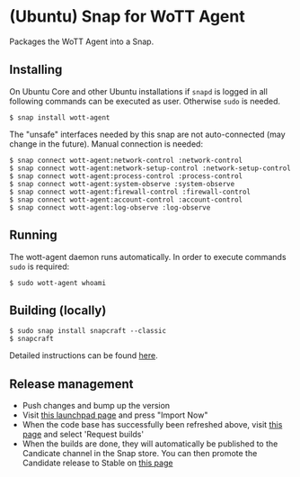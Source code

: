 # (Ubuntu) Snap for WoTT Agent

Packages the WoTT Agent into a Snap.


## Installing

On Ubuntu Core and other Ubuntu installations if `snapd` is logged in all following commands can be executed as user. Otherwise `sudo` is needed.

```
$ snap install wott-agent
```
The "unsafe" interfaces needed by this snap are not auto-connected (may change in the future). Manual connection is needed:
```
$ snap connect wott-agent:network-control :network-control
$ snap connect wott-agent:network-setup-control :network-setup-control
$ snap connect wott-agent:process-control :process-control
$ snap connect wott-agent:system-observe :system-observe
$ snap connect wott-agent:firewall-control :firewall-control
$ snap connect wott-agent:account-control :account-control
$ snap connect wott-agent:log-observe :log-observe
```

## Running

The wott-agent daemon runs automatically. In order to execute commands `sudo` is required:

```
$ sudo wott-agent whoami
```

## Building (locally)

```
$ sudo snap install snapcraft --classic
$ snapcraft
```

Detailed instructions can be found [here](https://forum.snapcraft.io/t/snapcraft-overview/8940).

## Release management

 * Push changes and bump up the version
 * Visit [this launchpad page](https://code.launchpad.net/~vpetersson/wott-agent/+git/wott-agent) and press "Import Now"
 * When the code base has successfully been refreshed above, visit [this page](https://launchpad.net/~wott/+snap/wott-agent) and select 'Request builds'
 * When the builds are done, they will automatically be published to the Candicate channel in the Snap store. You can then promote the Candidate release to Stable on [this page](https://snapcraft.io/wott-agent/releases)
